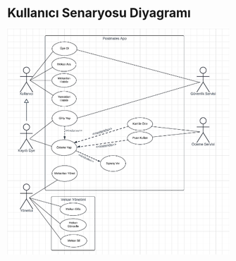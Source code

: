# Kullanıcı Senaryosu Diyagramı  
![KullanıcıSenaryosuDiyagramı](https://github.com/Seyit10/postmates-project/blob/main/assets/kullaniciSenaryosuDiyagrami.png)
